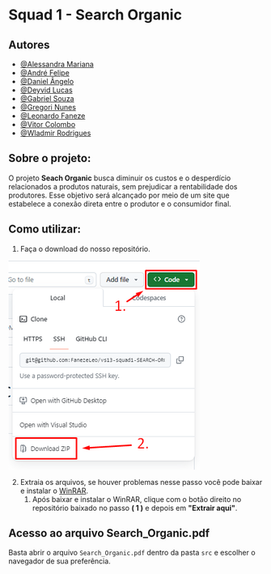 # Squad 1 - Search Organic

## Autores

- [@Alessandra Mariana](https://www.github.com/AlessandraMariana)
- [@André Felipe](https://www.github.com/andr3felipe)
- [@Daniel Ângelo](https://www.github.com/danielangelo1)
- [@Deyvid Lucas](https://www.github.com/DeyvidLucas-DEV)
- [@Gabriel Souza](https://www.github.com/Gabrieltupi)
- [@Gregori Nunes](https://www.github.com/gregsnn)
- [@Leonardo Faneze](https://www.github.com/FanezeLeo)
- [@Vitor Colombo](https://www.github.com/VitorColombo)
- [@Wladmir Rodrigues](https://www.github.com/getwlad)



## Sobre o projeto:

O projeto __Seach Organic__ busca diminuir os custos e o desperdício relacionados a produtos naturais, sem prejudicar a rentabilidade dos produtores. Esse objetivo será alcançado por meio de um site que estabelece a conexão direta entre o produtor e o consumidor final.


## Como utilizar:

1. Faça o download do nosso repositório.
  <img src="./assets/Como-baixar.png" style="display: block; margin-bottom: 1rem; margin-top: 0.5rem;">

2. Extraia os arquivos, se houver problemas nesse passo você pode baixar e instalar o [WinRAR]("https://www.win-rar.com/predownload.html?&L=9").
    1. Após baixar e instalar o WinRAR, clique com o botão direito no repositório baixado no passo __( 1 )__ e depois em __"Extrair aqui"__.


## Acesso ao arquivo Search_Organic.pdf

Basta abrir o arquivo `Search_Organic.pdf` dentro da pasta `src` e escolher o navegador de sua preferência.

